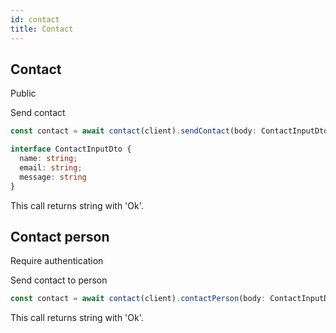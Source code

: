 ```yaml
---
id: contact
title: Contact
---
```


## Contact

<span class="badge badge--success">Public</span>

Send contact

```ts
const contact = await contact(client).sendContact(body: ContactInputDto);
```

```ts
interface ContactInputDto {
  name: string;
  email: string;
  message: string
}
```

This call returns string with 'Ok'.

## Contact person

<span class="badge badge--warning">Require authentication</span>

Send contact to person

```ts
const contact = await contact(client).contactPerson(body: ContactInputDto, id: string);
```

This call returns string with 'Ok'.

